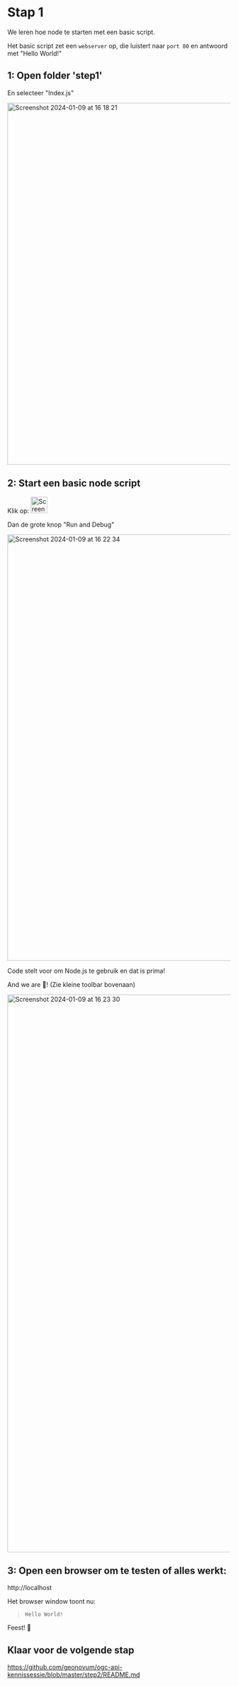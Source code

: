 # Stap 1

We leren hoe node te starten met een basic script.

Het basic script zet een `webserver` op, die luistert naar `port 80` en antwoord met "Hello World!"

## 1: Open folder 'step1'

En selecteer "Index.js"

<img width="815" alt="Screenshot 2024-01-09 at 16 18 21" src="https://github.com/Geonovum/ogc-api-kennissessie/assets/4082369/61df7f62-c504-4863-90d9-b3290a69dab6">

## 2: Start een basic node script

Klik op:
<img width="37" alt="Screenshot 2024-01-09 at 16 21 15" src="https://github.com/Geonovum/ogc-api-kennissessie/assets/4082369/922a896d-58b6-40ac-8ecc-986747500021">

Dan de grote knop "Run and Debug"

<img width="960" alt="Screenshot 2024-01-09 at 16 22 34" src="https://github.com/Geonovum/ogc-api-kennissessie/assets/4082369/b7bae631-4484-40c2-8119-756d2018b5b1">

Code stelt voor om Node.js te gebruik en dat is prima!

And we are 🏃! (Zie kleine toolbar bovenaan)

<img width="1256" alt="Screenshot 2024-01-09 at 16 23 30" src="https://github.com/Geonovum/ogc-api-kennissessie/assets/4082369/6c7475fa-f9f4-45a0-abff-03807b0aebf6">

## 3: Open een browser om te testen of alles werkt:
http://localhost

Het browser window toont nu: 
> `Hello World!`

Feest! 🎉
## Klaar voor de volgende stap
https://github.com/geonovum/ogc-api-kennissessie/blob/master/step2/README.md
